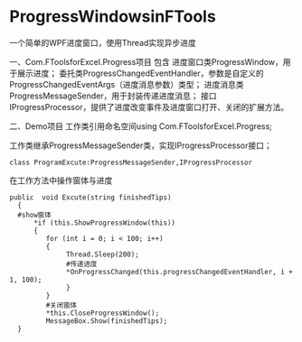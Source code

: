 # ProgressWindowsinFTools
一个简单的WPF进度窗口，使用Thread实现异步进度

一、Com.FToolsforExcel.Progress项目
包含
进度窗口类ProgressWindow，用于展示进度；
委托类ProgressChangedEventHandler，参数是自定义的ProgressChangedEventArgs（进度消息参数）类型；
进度消息类ProgressMessageSender，用于封装传递进度消息；
接口IProgressProcessor，提供了进度改变事件及进度窗口打开、关闭的扩展方法。

二、Demo项目
工作类引用命名空间using Com.FToolsforExcel.Progress;

工作类继承ProgressMessageSender类，实现IProgressProcessor接口；

```class ProgramExcute:ProgressMessageSender,IProgressProcessor```

在工作方法中操作窗体与进度
```
public  void Excute(string finishedTips)
  {
  #show窗体
      *if (this.ShowProgressWindow(this))
      {
         for (int i = 0; i < 100; i++)
         {
              Thread.Sleep(200);
              #传递进度
              *OnProgressChanged(this.progressChangedEventHandler, i + 1, 100);
              }
         }
         #关闭窗体
         *this.CloseProgressWindow();
         MessageBox.Show(finishedTips);
  }
  ```
